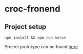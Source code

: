 # croc-fronend

## Project setup
```
npm install && npm run serve
```

Project prototype can be found [here](https://www.figma.com/file/uiZF0nGrbjwmcENQ5IUBWD/CROC?node-id=1%3A4)
